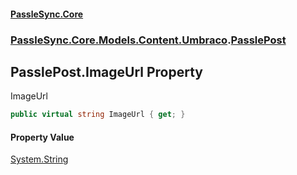 #### [PassleSync.Core](index.md 'index')
### [PassleSync.Core.Models.Content.Umbraco](PassleSync.Core.Models.Content.Umbraco.md 'PassleSync.Core.Models.Content.Umbraco').[PasslePost](PassleSync.Core.Models.Content.Umbraco.PasslePost.md 'PassleSync.Core.Models.Content.Umbraco.PasslePost')

## PasslePost.ImageUrl Property

ImageUrl

```csharp
public virtual string ImageUrl { get; }
```

#### Property Value
[System.String](https://docs.microsoft.com/en-us/dotnet/api/System.String 'System.String')